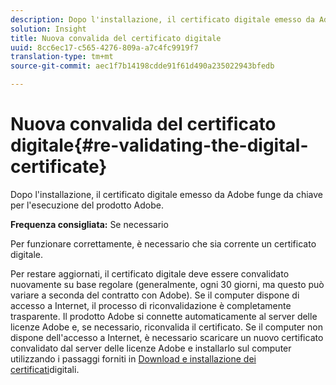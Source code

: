 ```yaml
---
description: Dopo l'installazione, il certificato digitale emesso da Adobe funge da chiave per l'esecuzione del prodotto Adobe.
solution: Insight
title: Nuova convalida del certificato digitale
uuid: 8cc6ec17-c565-4276-809a-a7c4fc9919f7
translation-type: tm+mt
source-git-commit: aec1f7b14198cdde91f61d490a235022943bfedb

---
```



# Nuova convalida del certificato digitale{#re-validating-the-digital-certificate}

Dopo l&#39;installazione, il certificato digitale emesso da Adobe funge da chiave per l&#39;esecuzione del prodotto Adobe.

**Frequenza consigliata:** Se necessario

Per funzionare correttamente, è necessario che sia corrente un certificato digitale.

Per restare aggiornati, il certificato digitale deve essere convalidato nuovamente su base regolare (generalmente, ogni 30 giorni, ma questo può variare a seconda del contratto con Adobe). Se il computer dispone di accesso a Internet, il processo di riconvalidazione è completamente trasparente. Il prodotto Adobe si connette automaticamente al server delle licenze Adobe e, se necessario, riconvalida il certificato. Se il computer non dispone dell&#39;accesso a Internet, è necessario scaricare un nuovo certificato convalidato dal server delle licenze Adobe e installarlo sul computer utilizzando i passaggi forniti in [Download e installazione dei certificati](../../../home/c-inst-svr/c-install-ins-svr/t-install-proc-inst-svr-dpu/c-dnld-dgtl-cert/c-dnld-dgtl-cert.md#concept-4f79c240492f4e52b6375b4b3bbefa17)digitali.
